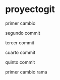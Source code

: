 # proyectogit

primer cambio

segundo commit

tercer commit

cuarto commit

quinto commit

primer cambio rama
